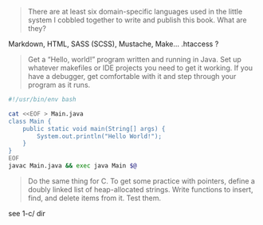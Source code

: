 > There are at least six domain-specific languages used in the little system I cobbled together to write and publish this book. What are they?

Markdown, HTML, SASS (SCSS), Mustache, Make... .htaccess ?

> Get a “Hello, world!” program written and running in Java. Set up whatever makefiles or IDE projects you need to get it working. If you have a debugger, get comfortable with it and step through your program as it runs.

```bash
#!/usr/bin/env bash

cat <<EOF > Main.java
class Main {
    public static void main(String[] args) {
        System.out.println("Hello World!");
    }
}
EOF
javac Main.java && exec java Main $@
```

> Do the same thing for C. To get some practice with pointers, define a doubly linked list of heap-allocated strings. Write functions to insert, find, and delete items from it. Test them.

see 1-c/ dir
